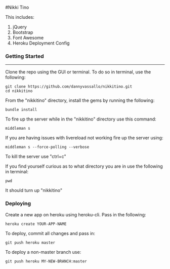 #Nikki Tino

This includes:

1. jQuery
2. Bootstrap
3. Font Awesome
4. Heroku Deployment Config


### Getting Started

------------------------
Clone the repo using the GUI or terminal. To do so in terminal, use the following:
```shell
git clone https://github.com/dannyvassallo/nikkitino.git
cd nikkitino
```

From the "nikkitino" directory, install the gems by running the following:
```shell
bundle install
```

To fire up the server while in the "nikkitino" directory use this command:
```shell
middleman s
```

If you are having issues with livereload not working fire up the server using:
```shell
middleman s --force-polling --verbose
```

To kill the server use "ctrl+c"

If you find yourself curious as to what directory you are in use the following in terminal:
```shell
pwd
```
It should turn up "nikkitino"

### Deploying

Create a new app on heroku using heroku-cli. Pass in the following:
```shell
heroku create YOUR-APP-NAME
```

To deploy, commit all changes and pass in:
```shell
git push heroku master
```

To deploy a non-master branch use:
```shell
git push heroku MY-NEW-BRANCH:master
```
